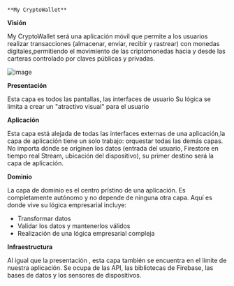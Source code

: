                                                                          **My CryptoWallet**
**Visión**

My CryptoWallet será una aplicación móvil que permite a los usuarios realizar  transacciones (almacenar, enviar, recibir y rastrear) con monedas digitales,permitiendo el movimiento de las criptomonedas hacia y desde las carteras controlado por claves públicas y privadas.

![image](https://user-images.githubusercontent.com/65565908/123196751-1b0a0800-d470-11eb-981b-f1283bef0052.png)


**Presentación**

Esta capa es todos las pantallas, las interfaces de usuario Su lógica se limita a crear un "atractivo visual" para el usuario

**Aplicación**

Esta capa está alejada de todas las interfaces externas de una aplicación,la capa de aplicación tiene un solo trabajo: orquestar todas las demás capas. No importa dónde se originen los datos (entrada del usuario, Firestore en tiempo real  Stream, ubicación del dispositivo), su  primer destino será la capa de aplicación.

**Dominio**

La capa de dominio es el  centro prístino  de una aplicación. Es completamente autónomo y  no  depende de ninguna otra capa. Aquí es donde vive su lógica empresarial incluye:
- Transformar datos
- Validar los datos y mantenerlos válidos
- Realización de una lógica empresarial compleja

**Infraestructura** 

Al igual que la  presentación , esta capa también se encuentra en el límite de nuestra aplicación. Se ocupa de las API, las bibliotecas de Firebase, las bases de datos y los sensores de dispositivos.


